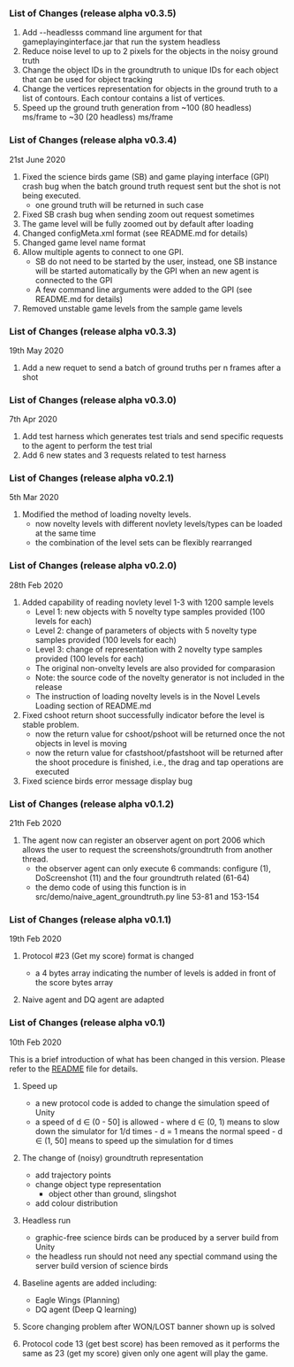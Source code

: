 ### List of Changes (release alpha v0.3.5)
1. Add --headlesss command line argument for that gameplayinginterface.jar that run the system headless
2. Reduce noise level to up to 2 pixels for the objects in the noisy ground truth
3. Change the object IDs in the groundtruth to unique IDs for each object that can be used for object tracking
4. Change the vertices representation for objects in the ground truth to a list of contours. Each contour contains a list of vertices.
5. Speed up the ground truth generation from ~100 (80 headless) ms/frame to ~30 (20 headless) ms/frame

### List of Changes (release alpha v0.3.4)
21st June 2020
1. Fixed the science birds game (SB) and game playing interface (GPI) crash bug when the batch ground truth request sent but the shot is not being executed.
    - one ground truth will be returned in such case
2. Fixed SB crash bug when sending zoom out request sometimes
3. The game level will be fully zoomed out by default after loading
4. Changed configMeta.xml format  (see README.md for details)
5. Changed game level name format
6. Allow multiple agents to connect to one GPI.
    - SB do not need to be started by the user, instead, one SB instance will be started automatically by the GPI when an new agent is connected to the GPI 
    - A few command line arguments were added to the GPI (see README.md for details)
7. Removed unstable game levels from the sample game levels

### List of Changes (release alpha v0.3.3)
19th May 2020
1. Add a new requet to send a batch of ground truths per n frames after a shot

### List of Changes (release alpha v0.3.0)
7th Apr 2020
1. Add test harness which generates test trials and send specific requests to the agent to perform the test trial
2. Add 6 new states and 3 requests related to test harness 

### List of Changes (release alpha v0.2.1)
5th Mar 2020

1. Modified the method of loading novelty levels.
    - now novelty levels with different novlety levels/types can be loaded at the same time
    - the combination of the level sets can be flexibly rearranged  

### List of Changes (release alpha v0.2.0)
28th Feb 2020

1. Added capability of reading novlety level 1-3 with 1200 sample levels
    -  Level 1: new objects with 5 novelty type samples provided (100 levels for each)
    -  Level 2: change of parameters of objects with 5 novelty type samples provided (100 levels for each)
    -  Level 3: change of representation with 2 novelty type samples provided (100 levels for each)
    - The original non-onvelty levels are also provided for comparasion
    - Note: the source code of the novelty generator is not included in the release
    - The instruction of loading novelty levels is in the Novel Levels Loading section of README.md 
2. Fixed cshoot return shoot successfully indicator before the level is stable problem. 
    - now the return value for cshoot/pshoot will be returned once the not objects in level is moving
    -  now the return value for cfastshoot/pfastshoot will be returned after the shoot procedure is finished, i.e., the drag and tap operations are executed 
3. Fixed science birds error message display bug 

### List of Changes (release alpha v0.1.2)
21th Feb 2020

1. The agent now can register an observer agent on port 2006 which allows the user to request the screenshots/groundtruth from another thread.
    - the observer agent can only execute 6 commands: configure (1), DoScreenshot (11) and the four groundtruth related (61-64)
    - the demo code of using this function is in src/demo/naive_agent_groundtruth.py line 53-81 and 153-154


### List of Changes (release alpha v0.1.1) 
19th Feb 2020 

1. Protocol #23 (Get my score) format is changed
    - a 4 bytes array indicating the number of levels is added in front of the score bytes array

2. Naive agent and DQ agent are adapted

### List of Changes (release alpha v0.1) 

10th Feb 2020 

This is a brief introduction of what has been changed in this version. Please refer to the [README](https://gitlab.com/sail-on-anu/sciencebirdsframework_release/-/blob/release/alpha-0.1/README.md) file for details.

1. Speed up
    - a new protocol code is added to change the simulation speed of Unity
    - a speed of d $\in$ (0 - 50] is allowed
            - where d $\in$ (0, 1) means to slow down the simulator for 1/d times
            - d = 1 means the normal speed
            - d $\in$ (1, 50] means to speed up the simulation for d times  
    
2. The change of (noisy) groundtruth representation  
    - add trajectory points
    - change object type representation
        - object other than ground, slingshot
    - add colour distribution
3. Headless run
    - graphic-free science birds can be produced by a server build from Unity 
    - the headless run should not need any spectial command using the server build version of science birds
4. Baseline agents are added including:
    - Eagle Wings (Planning)
    - DQ agent (Deep Q learning)

5. Score changing problem after WON/LOST banner shown up is solved
6. Protocol code 13 (get best score) has been removed as it performs the same as 23 (get my score) given only one agent will play the game.
